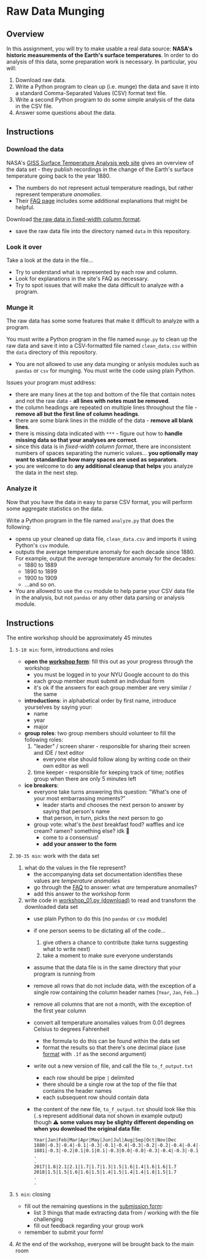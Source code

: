 # Raw Data Munging

## Overview
In this assignment, you will try to make usable a real data source: **NASA's historic measurements of the Earth's surface temperatures**.  In order to do analysis of this data, some preparation work is necessary.  In particular, you will:
1. Download raw data.
1. Write a Python program to clean up (i.e. munge) the data and save it into a standard Comma-Separated Values (CSV) format text file.
1. Write a second Python program to do some simple analysis of the data in the CSV file.
1. Answer some questions about the data.

## Instructions

### Download the data
NASA's [GISS Surface Temperature Analysis web site](https://data.giss.nasa.gov/gistemp/) gives an overview of the data set - they publish recordings in the change of the Earth's surface temperature going back to the year 1880.  
- The numbers do not represent actual temperature readings, but rather represent temperature *anomalies*.
- Their [FAQ page](https://data.giss.nasa.gov/gistemp/faq/#q101) includes some additional explanations that might be helpful.

Download [the raw data in fixed-width column format](https://data.giss.nasa.gov/gistemp/tabledata_v4/GLB.Ts+dSST.txt).
- save the raw data file into the directory named `data` in this repository.

### Look it over
Take a look at the data in the file... 
- Try to understand what is represented by each row and column.  
- Look for explanations in the site's FAQ as necessary.
- Try to spot issues that will make the data difficult to analyze with a program.

### Munge it
The raw data has some some features that make it difficult to analyze with a program. 

You must write a Python program in the file named `munge.py` to clean up the raw data and save it into a CSV-formatted file named `clean_data.csv` within the `data` directory of this repository.
- You are not allowed to use any data munging or anlysis modules such as `pandas` or `csv` for munging.  You must write the code using plain Python.

Issues your program must address:
- there are many lines at the top and bottom of the file that contain notes and not the raw data - **all lines with notes must be removed**.
- the column headings are repeated on multiple lines throughout the file - **remove all but the first line of column headings**.
- there are some blank lines in the middle of the data - **remove all blank lines**.
- there is missing data indicated with `***` - figure out how to **handle missing data so that your analyses are correct**.
- since this data is in *fixed-width column format*, there are inconsistent numbers of spaces separating the numeric values... **you optionally may want to standardize how many spaces are used as separators**.
- you are welcome to do **any additional cleanup that helps** you analyze the data in the next step.

### Analyze it
Now that you have the data in easy to parse CSV format, you will perform some aggregate statistics on the data.

Write a Python program in the file named `analyze.py` that does the following:
- opens up your cleaned up data file, `clean_data.csv` and imports it using Python's `csv` module.
- outputs the average temperature anomaly for each decade since 1880.  For example, output the average temperature anomaly for the decades:
    - 1880 to 1889
    - 1890 to 1899
    - 1900 to 1909
    - ...and so on.
- You are allowed to use the `csv` module to help parse your CSV data file in the analysis, but not `pandas` or any other data parsing or analysis module.

## Instructions

The entire workshop should be approximately 45 minutes

1.  `5-10 min`: form, introductions and roles
    *   **open the [workshop form](https://forms.gle/PFJnzQviaKkqdqfC7)**: fill this out as your progress through the workshop
        *   you must be logged in to your NYU Google account to do this
        *   each group member must submit an individual form
        *   it's ok if the answers for each group member are very similar / the same
    *   **introductions**: in alphabetical order by first name, introduce yourselves by saying your:
        *   name
        *   year
        *   major
    *   **group roles**: two group members should volunteer to fill the following roles:
        1.  "leader" / screen sharer - responsible for sharing their screen and IDE / text editor
            *   everyone else should follow along by writing code on their own editor as well
        2.  time keeper - responsible for keeping track of time; notifies group when there are only 5 minutes left
    *   **ice breakers**:
        *   everyone take turns answering this question: "What's one of your most embarrassing moments?"
            *   leader starts and chooses the next person to answer by saying that person's name
            *   that person, in turn, picks the next person to go
        *   group vote: what's the _best_ breakfast food? waffles and ice cream? ramen? something else? idk 🤷
            *   come to a consensus!
            *   **add your answer to the form**


2.  `30-35 min`: work with the data set
    1.  what do the values in the file represent?
        *   the accompanying data set documentation identifies these values are _temperature anomalies_
        *   go through the [FAQ](https://data.giss.nasa.gov/gistemp/faq/#q101) to answer: what _are_ temperature anomalies?
        *   add this answer to the workshop form
    2.  write code in [workshop_01.py (download)](workshop_01.py) to read and transform the downloaded data set
        *   use plain Python to do this (no `pandas` or `csv` module)
        *   if one person seems to be dictating all of the code…
            1.  give others a chance to contribute (take turns suggesting what to write next)
            2.  take a moment to make sure everyone understands
        *   assume that the data file is in the same directory that your program is running from
        *   remove all rows that do not include data, with the exception of a single row containing the column header names (`Year`, `Jan`, `Feb`…)
        *   remove all columns that are not a month, with the exception of the first year column
        *   convert all temperature anomalies values from 0.01 degrees Celsius to degrees Fahrenheit
            *   the formula to do this can be found within the data set
            *   format the results so that there's one decimal place (use [format](https://docs.python.org/3/library/functions.html#format) with `.1f` as the second argument)
        *   write out a new version of file, and call the file `to_f_output.txt`
            *   each row should be pipe `|` delimited
            *   there should be a single row at the top of the file that contains the header names
            *   each subsequent row should contain data
        *   the content of the new file, `to_f_output.txt` should look like this (`.`s represent additional data not shown in example output) though ⚠️ **some values may be slighty different depending on when you download the original data file**:

            <div class="language-plaintext highlighter-rouge">

            <div class="highlight">

                Year|Jan|Feb|Mar|Apr|May|Jun|Jul|Aug|Sep|Oct|Nov|Dec
                1880|-0.3|-0.4|-0.1|-0.3|-0.1|-0.4|-0.3|-0.2|-0.2|-0.4|-0.4|-0.3
                1881|-0.3|-0.2|0.1|0.1|0.1|-0.3|0.0|-0.0|-0.3|-0.4|-0.3|-0.1
                .
                .
                2017|1.8|2.1|2.1|1.7|1.7|1.3|1.5|1.6|1.4|1.6|1.6|1.7
                2018|1.5|1.5|1.6|1.6|1.5|1.4|1.5|1.4|1.4|1.8|1.5|1.7
                .
                . 

            </div>

            </div>

3.  `5 min`: closing
    *   fill out the remaining questions in the [submission form](https://forms.gle/PFJnzQviaKkqdqfC7):
        *   list 3 things that made extracting data from / working with the file challenging
        *   fill out feedback regarding your group work
    *   remember to submit your form!
4.  At the end of the workshop, everyone will be brought back to the main room
